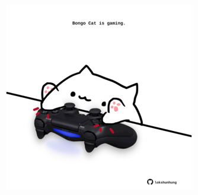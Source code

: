 <!-- built at 15/03/2021, 10:01:39 UTC -->
<p align="center">
  <img width="500" height="500" src="./ReadmeImage.svg">
</p>

